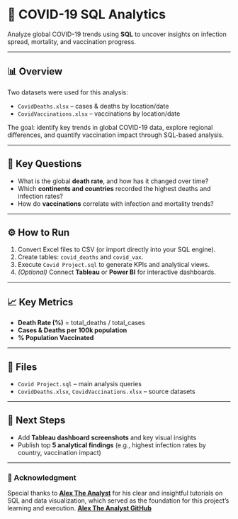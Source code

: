 # 🦠 COVID-19 SQL Analytics

Analyze global COVID-19 trends using **SQL** to uncover insights on infection spread, mortality, and vaccination progress.

---

## 📊 Overview
Two datasets were used for this analysis:
- `CovidDeaths.xlsx` – cases & deaths by location/date  
- `CovidVaccinations.xlsx` – vaccinations by location/date  

The goal: identify key trends in global COVID-19 data, explore regional differences, and quantify vaccination impact through SQL-based analysis.

---

## 🎯 Key Questions
- What is the global **death rate**, and how has it changed over time?  
- Which **continents and countries** recorded the highest deaths and infection rates?  
- How do **vaccinations** correlate with infection and mortality trends?  

---

## ⚙️ How to Run
1. Convert Excel files to CSV (or import directly into your SQL engine).  
2. Create tables: `covid_deaths` and `covid_vax`.  
3. Execute `Covid Project.sql` to generate KPIs and analytical views.  
4. *(Optional)* Connect **Tableau** or **Power BI** for interactive dashboards.

---

## 📈 Key Metrics
- **Death Rate (%)** = total_deaths / total_cases  
- **Cases & Deaths per 100k population**  
- **% Population Vaccinated**  

---

## 📂 Files
- `Covid Project.sql` – main analysis queries  
- `CovidDeaths.xlsx`, `CovidVaccinations.xlsx` – source datasets  

---

## 🚀 Next Steps
- Add **Tableau dashboard screenshots** and key visual insights  
- Publish top **5 analytical findings** (e.g., highest infection rates by country, vaccination impact)  

---

### 🙌 Acknowledgment
Special thanks to **[Alex The Analyst](https://www.youtube.com/@AlexTheAnalyst)** for his clear and insightful tutorials on SQL and data visualization, which served as the foundation for this project’s learning and execution.  **[Alex The Analyst GitHub](https://github.com/AlexTheAnalyst)**
